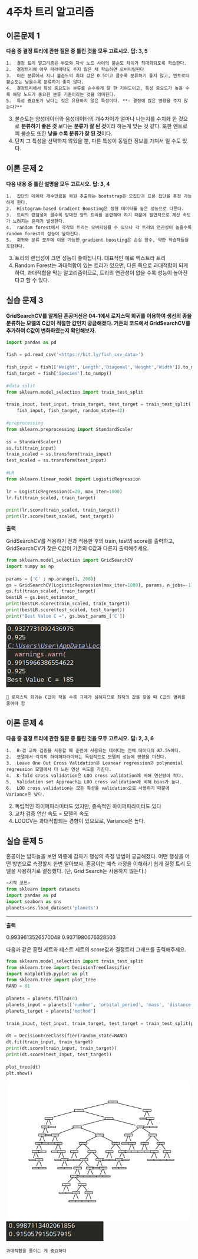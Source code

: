 # 4주차 트리 알고리즘

## 이론문제 1
**다음 중 결정 트리에 관한 질문 중 틀린 것을 모두 고르시오.**
**답: 3, 5**

	1.  결정 트리 알고리즘은 부모와 자식 노드 사이의 불순도 차이가 최대화되도록 학습한다.
	2.  결정트리에 아무 파라미터도 주지 않은 채 학습하면 오버피팅된다
	3.  이진 분류에서 지니 불순도의 최대 값은 0.5이고 클수록 분류하기 좋지 않고, 엔트로피 불순도는 낮을수록 분류하기 좋지 않다.
	4.  결정트리에서 특성 중요도는 분류를 순수하게 잘 한 기여도이고, 특성 중요도가 높을 수록 해당 노드가 중요한 분류 기준이라는 것을 의미한다.
	5.  특성 중요도가 낮다는 것은 유용하지 않은 특성이다. **- 결정에 많은 영향을 주지 않는다?**
3. 불순도는 양성데이터와 음성데이터의 개수차이가 얼마나 나는지를 수치화 한 것으로 **분류하기 좋은 것** 보다는 **분류가 잘 된 것**이라 하는게 맞는 것 같다. 또한 엔트로피 불순도 또한 **낮을 수록 분류가 잘 된 것**이다. 
5. 단지 그 특성을 선택하지 않았을 뿐, 다른 특성이 동일한 정보를 가져서 일 수도 있다.

## 이론 문제 2
**다음 내용 중 틀린 설명을 모두 고르시오.**
**답: 3, 4**

	1.  집단의 데이터 개수만큼을 복원 추출하는 bootstrap은 모집단과 표본 집단을 추정 가능하게 한다.
	2.  Histogram-based Gradient Boosting은 정형 데이터를 높은 성능으로 다룬다.
	3.  트리의 랜덤성이 클수록 방대한 양의 트리를 훈련해야 하기 때문에 필연적으로 계산 속도가 느려지는 문제가 발생한다.
	4.  random forest에서 각각의 트리는 오버피팅될 수 있으나 각 트리의 연관성이 높을수록 random forest의 성능이 높아진다.
	5.  회귀와 분류 모두에 이용 가능한 gradient boosting은 손실 함수, 약한 학습자들을 포함한다.

3. 트리의 랜덤성이 크면 성능이 좋아집니다. 대표적인 예로 엑스트라 트리
4. Random Forest는 과대적합이 있는 트리가 있으면, 다른 쪽으로 과대적합이 되게 하여, 과대적합을 막는 알고리즘이므로, 트리의 연관성이 없을 수록 성능이 높아진다고 할 수 있다.

## 실습 문제 3
**GridSearchCV를 알게된 혼공머신은 04-1에서 로지스틱 회귀를 이용하여 생선의 종을 분류하는 모델의 C값이 적절한 값인지 궁금해졌다. 기존의 코드에서 GridSearchCV를 추가하여 C값이 변화하였는지 확인해보자.**

```python
import pandas as pd

fish = pd.read_csv('<https://bit.ly/fish_csv_data>')

fish_input = fish[['Weight','Length','Diagonal','Height','Width']].to_numpy()
fish_target = fish['Species'].to_numpy()

#data split
from sklearn.model_selection import train_test_split

train_input, test_input, train_target, test_target = train_test_split(
    fish_input, fish_target, random_state=42)

#preprocessing
from sklearn.preprocessing import StandardScaler

ss = StandardScaler()
ss.fit(train_input)
train_scaled = ss.transform(train_input)
test_scaled = ss.transform(test_input)

#LR
from sklearn.linear_model import LogisticRegression

lr = LogisticRegression(C=20, max_iter=1000)
lr.fit(train_scaled, train_target)

print(lr.score(train_scaled, train_target))
print(lr.score(test_scaled, test_target))

```

**출력**

GridSearchCV를 적용하기 전과 적용한 후의 train, test의 score를 출력하고, GridSearchCV가 찾은 C값이 기존의 C값과 다른지 출력해주세요.

```python
from sklearn.model_selection import GridSearchCV
import numpy as np

params = {'C' : np.arange(1, 200)}
gs = GridSearchCV(LogisticRegression(max_iter=1000), params, n_jobs=-1)
gs.fit(train_scaled, train_target)
bestLR = gs.best_estimator_
print(bestLR.score(train_scaled, train_target))
print(bestLR.score(test_scaled, test_target))
print("Best Value C =", gs.best_params_['C'])

```

![](raw/answer01.png)

`🎁 로지스틱 회귀는 C값이 작을 수록 규제가 심해지므로 최적의 값을 찾을 때 C값의 범위를 줄여야 함`

## 이론 문제 4
**다음 중 결정 트리에 관한 질문 중 틀린 것을 모두 고르시오.**
 **답: 2, 3, 6**

	1.  8-겹 교차 검증을 사용할 때 훈련에 사용되는 데이터는 전체 데이터의 87.5%이다.
	2.  모델에서 각각의 하이퍼파라미터는 독립적으로 모델의 성능에 영향을 미친다.
	3.  Leave One Out Cross Validation은 Leanear regression과 polynomial regression 모델에서 더 느린 연산 속도를 가진다.
	4.  K-fold cross validation은 LOO cross validation에 비해 연산량이 적다.
	5.  Validation set Approach는 LOO cross validation에 비해 bias가 높다.
	6.  LOO cross validation는 모든 특성을 validation으로 사용하기 때문에 Variance은 낮다.

2. 독립적인 하이퍼파라미터도 있지만, 종속적인 하이퍼파라미터도 있다
3. 교차 검증 연산 속도 = 모델의 속도
6. LOOCV는 과대적합되는 경향이 있으므로, Variance은 높다.

## 실습 문제 5

혼공이는 밤하늘을 보던 와중에 갑자기 행성의 측정 방법이 궁금해졌다. 어떤 행성을 어떤 방법으로 측정할지 한번 알아보자. 혼공이는 예측 과정을 이해하기 쉽게 결정 트리 모델을 사용하기로 결정했다. (단, Grid Search는 사용하지 않는다.)


```python
<시작 코드>
from sklearn import datasets
import pandas as pd
import seaborn as sns
planets=sns.load_dataset('planets')

```

----------

**출력**

0.9939613526570048 0.9371980676328503

다음과 같은 훈련 세트와 테스트 세트의 score값과 결정트리 그래프를 출력해주세요.

```python
from sklearn.model_selection import train_test_split
from sklearn.tree import DecisionTreeClassifier
import matplotlib.pyplot as plt
from sklearn.tree import plot_tree
RAND = 81

planets = planets.fillna(0)
planets_input = planets[['number', 'orbital_period', 'mass', 'distance', 'year']]
planets_target = planets['method']

train_input, test_input, train_target, test_target = train_test_split(planets_input, planets_target, random_state=RAND)

dt = DecisionTreeClassifier(random_state=RAND)
dt.fit(train_input, train_target)
print(dt.score(train_input, train_target))
print(dt.score(test_input, test_target))

plot_tree(dt)
plt.show()

```

![](raw/answer02.png)
![](raw/answer03.png)

`과대적합을 줄이는 게 중요하다`